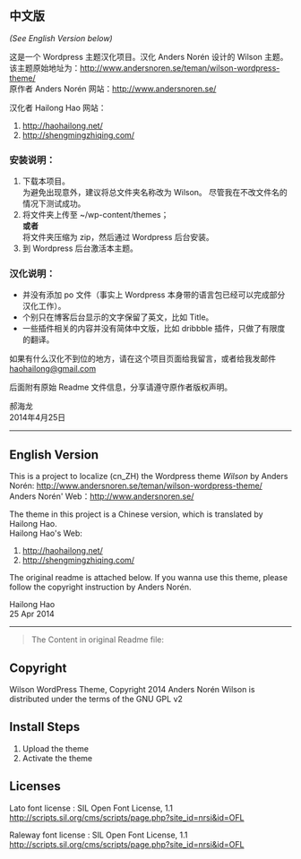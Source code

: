 ## 中文版 

*(See English Version below)*

这是一个 Wordpress 主题汉化项目。汉化 Anders Norén 设计的 Wilson 主题。  
该主题原始地址为：http://www.andersnoren.se/teman/wilson-wordpress-theme/  
原作者 Anders Norén 网站：<http://www.andersnoren.se/>  

汉化者 Hailong Hao 网站：  
1. <http://haohailong.net/>  
2. <http://shengmingzhiqing.com/>  

### 安装说明：

1. 下载本项目。  
	为避免出现意外，建议将总文件夹名称改为 Wilson。
	尽管我在不改文件名的情况下测试成功。
2. 将文件夹上传至 ~/wp-content/themes；  
	**或者**  
	将文件夹压缩为 zip，然后通过 Wordpress 后台安装。
3. 到 Wordpress 后台激活本主题。

### 汉化说明：

* 并没有添加 po 文件（事实上 Wordpress 本身带的语言包已经可以完成部分汉化工作）。
* 个别只在博客后台显示的文字保留了英文，比如 Title。
* 一些插件相关的内容并没有简体中文版，比如 dribbble 插件，只做了有限度的翻译。

如果有什么汉化不到位的地方，请在这个项目页面给我留言，或者给我发邮件 <haohailong@gmail.com>

后面附有原始 Readme 文件信息，分享请遵守原作者版权声明。

郝海龙  
2014年4月25日

---

## English Version

This is a project to localize (cn_ZH) the Wordpress theme *Wilson* by Anders Norén: http://www.andersnoren.se/teman/wilson-wordpress-theme/  
Anders Norén' Web：<http://www.andersnoren.se/>  

The theme in this project is a Chinese version, which is translated by Hailong Hao.  
Hailong Hao's Web:  
1. <http://haohailong.net/>  
2. <http://shengmingzhiqing.com/>  

The original readme is attached below. If you wanna use this theme, please follow the copyright instruction by Anders Norén.

Hailong Hao  
25 Apr 2014


------

> The Content in original Readme file:

Copyright
--------------

Wilson WordPress Theme, Copyright 2014 Anders Norén
Wilson is distributed under the terms of the GNU GPL v2


Install Steps
--------------

1. Upload the theme
2. Activate the theme


Licenses
--------------

Lato font license : SIL Open Font License, 1.1 http://scripts.sil.org/cms/scripts/page.php?site_id=nrsi&id=OFL

Raleway font license : SIL Open Font License, 1.1 http://scripts.sil.org/cms/scripts/page.php?site_id=nrsi&id=OFL
